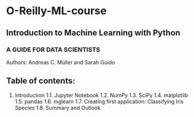 # O-Reilly-ML-course
## Introduction to Machine Learning with Python
### A GUIDE FOR DATA SCIENTISTS

Authors: Andreas C. Müller and Sarah Guido

## Table of contents:

1. Introduction
  1.1. Jupyter Notebook
  1.2. NumPy
  1.3. SciPy
  1.4. matplotlib
  1.5. pandas
  1.6. mglearn
  1.7. Creating first application: Classifying Iris Species
  1.8. Summary and Outlook
